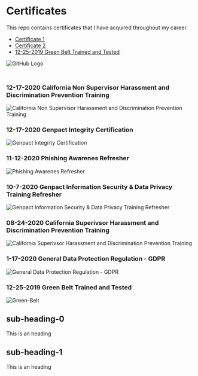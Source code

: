 # Certificates
This repo contains certificates that I have acquired throughout my career. 


  * [Certificate 1](#sub-heading-0)
  * [Certificate 2](#sub-heading-1)
  * [12-25-2019 Green Belt Trained and Tested](###%12-25-2019%Green%Belt%Trained%and%Tested)

![GitHub Logo](https://github.com/amitshankar/Certificates/blob/main/California%20Non%20Supervisor%20Harassment%20and%20Discrimination%20Prevention%20Training%2012-17-2020.png)


### 
![]()

### 12-17-2020 California Non Supervisor Harassment and Discrimination Prevention Training
![California Non Supervisor Harassment and Discrimination Prevention Training](https://github.com/amitshankar/Certificates/blob/main/California%20Non%20Supervisor%20Harassment%20and%20Discrimination%20Prevention%20Training%2012-17-2020.png)

### 12-17-2020 Genpact Integrity Certification
![Genpact Integrity Certification](https://github.com/amitshankar/Certificates/blob/main/Genpact%20Integrity%20Certification%2012-17-2020.png)

### 11-12-2020 Phishing Awarenes Refresher
![Phishing Awarenes Refresher](https://github.com/amitshankar/Certificates/blob/main/Phishing%20Awarenes%20Refresher%2011-12-2020.png)

### 10-7-2020 Genpact Information Security & Data Privacy Training Refresher
![Genpact Information Security & Data Privacy Training Refresher](https://github.com/amitshankar/Certificates/blob/main/Genpact%20Information%20Security%20%26%20Data%20Privacy%20Training%20Refresher%2010-7-2020.png)

### 08-24-2020 California Superivsor Harassment and Discrimination Prevention Training
![California Superivsor Harassment and Discrimination Prevention Training](https://github.com/amitshankar/Certificates/blob/main/California%20Superivsor%20Harassment%20and%20Discrimination%20Prevention%20Training%2008-24-2020.png)

### 1-17-2020 General Data Protection Regulation - GDPR
![General Data Protection Regulation - GDPR](https://github.com/amitshankar/Certificates/blob/main/General%20Data%20Protection%20Regulation%20-%20GDPR%20-%201-17-2020.png)

### 12-25-2019 Green Belt Trained and Tested
![Green-Belt](https://github.com/amitshankar/Certificates/blob/main/Green%20Belt%20Trained%20and%20Tested%20-%2012-25-2019%20.png)



## sub-heading-0
This is an heading



















## sub-heading-1
This is an heading
